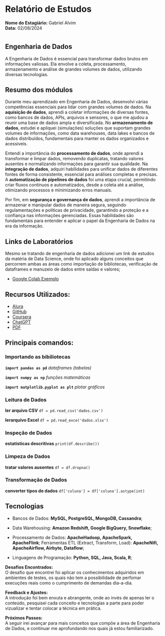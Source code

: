 # Relatório de Estudos

**Nome do Estagiário:** Gabriel Alvim  
**Data:** 02/08/2024
#
## Engenharia de Dados

A Engenharia de Dados é essencial para transformar dados brutos em informações valiosas. Ela envolve a coleta, processamento, armazenamento e análise de grandes volumes de dados, utilizando diversas tecnologias.


## Resumo dos módulos 

Durante meu aprendizado em Engenharia de Dados, desenvolvi várias competências essenciais para lidar com grandes volumes de dados. Na **aquisição de dados**, aprendi a coletar informações de diversas fontes, como bancos de dados, APIs, arquivos e sensores, o que me ajudou a reunir uma base de dados ampla e diversificada. No **armazenamento de dados**, estudei e apliquei (simulações) soluções que suportam grandes volumes de informações, como data warehouses, data lakes e bancos de dados distribuídos, fundamentais para manter os dados organizados e acessíveis.

Entendi a importância do **processamento de dados**, onde aprendi a transformar e limpar dados, removendo duplicatas, tratando valores ausentes e normalizando informações para garantir sua qualidade. Na **integração de dados**, adquiri habilidades para unificar dados de diferentes fontes de forma consistente, essencial para análises completas e precisas. A **automatização de pipelines de dados** foi uma etapa crucial, permitindo criar fluxos contínuos e automatizados, desde a coleta até a análise, otimizando processos e minimizando erros manuais.

Por fim, em **segurança e governança de dados**, aprendi a importância de armazenar e manipular dados de maneira segura, seguindo regulamentações e políticas de privacidade, garantindo a proteção e a confiança nas informações gerenciadas. Essas habilidades são fundamentais para entender e aplicar o papel da Engenharia de Dados na era da informação.

## Links de Laboratórios 
Mesmo se tratando de engenharia de dados adicionei um link de estudos da matéria de Data Science, onde foi aplicado alguns conceitos que percorrem ambas as áreas como importação de bibliotecas, verificação de dataframes e manuzeio de dados entre saídas e valores;

- [Google Colab Exemplo](https://colab.research.google.com/drive/1iI8I42mCEPaCWAFIvKmEf85CjRqD5tSL?usp=sharing)

## Recursos Utilizados:
- [Alura](https://www.alura.com.br/artigos/engenharia-dados)
- [GitHub](https://github.com/lvgalvao/data-engineering-roadmap)
- [Coursera](https://www.coursera.org/)
- [ChatGPT](https://chatgpt.com/)
- [PDF](https://aimlcommunity.com/wp-content/uploads/2019/09/Data-Engineering.pdf)

## Principais comandos:

### Importando as bibiliotecas

**`import pandas as pd`** *dataframes (tabelas)*

**`import numpy as np`** *funções matemáticas*

**`import matplotlib.pyplot as plt`** *plotar gráficos*

### Leitura de Dados

**ler arquivo CSV** `df = pd.read_csv('dados.csv')`


**lerarquivo Excel** `df = pd.read_exce('dados.xlsx')`

### Inspeção de Dados
**estatísticas descritivas** `print(df.describe())`


### Limpeza de Dados
**tratar valores ausentes** `df = df.dropna()`

### Transformação de Dados
**converter tipos de dados** `df['coluna'] = df['coluna'].astype(int)`


## Tecnologias
- Bancos de Dados: **MySQL, PostgreSQL, MongoDB, Cassandra**;
- Data Warehousing: **Amazon Redshift, Google BigQuery, Snowflake**;

- Processamento de Dados: **ApacheHadoop, ApacheSpark, ApacheFlink**;
Ferramentas ETL (Extract, Transform, Load): **ApacheNifi, ApacheAirflow, Airbyte, Dataflow**;
- Linguagens de Programação: **Python, SQL, Java, Scala, R**;


**Desafios Encontrados:**  
O desafio que encontrei foi aplicar os conhecimentos adquiridos em ambientes de testes, os quais não tem a possibilidade de perfomar execuções reais como o cumprimento de demandas dia-a-dia.

**Feedback e Ajustes:**  
A introdução foi bem enxuta e abrangente, onde ao invés de apenas ler o conteúdo, pesquisei  cada conceito e tecnologias a parte para poder vizualizar e tentar colocar a técnica em prática.

**Próximos Passos:**  
A seguir irei avançar para mais conceitos que compõe a área de Engenharia de Dados, e continuar me aprofundando nos quais já estou familiarizado. 
